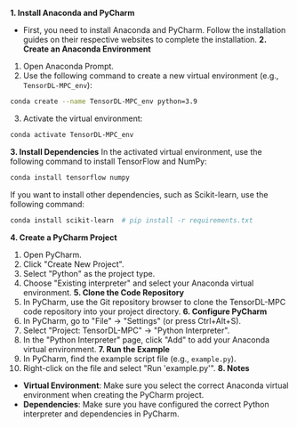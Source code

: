 **1. Install Anaconda and PyCharm**

*   First, you need to install Anaconda and PyCharm. Follow the installation guides on their respective websites to complete the installation.
**2. Create an Anaconda Environment**
1.  Open Anaconda Prompt.
2.  Use the following command to create a new virtual environment (e.g., `TensorDL-MPC_env`):
```bash
conda create --name TensorDL-MPC_env python=3.9
```
3.  Activate the virtual environment:
```bash
conda activate TensorDL-MPC_env
```
**3. Install Dependencies**
In the activated virtual environment, use the following command to install TensorFlow and NumPy:
```bash
conda install tensorflow numpy
```
If you want to install other dependencies, such as Scikit-learn, use the following command:
```bash
conda install scikit-learn  # pip install -r requirements.txt
```
**4. Create a PyCharm Project**

1.  Open PyCharm.
2.  Click "Create New Project".
3.  Select "Python" as the project type.
4.  Choose "Existing interpreter" and select your Anaconda virtual environment.
**5. Clone the Code Repository**
1.  In PyCharm, use the Git repository browser to clone the TensorDL-MPC code repository into your project directory.
**6. Configure PyCharm**
1.  In PyCharm, go to "File" -> "Settings" (or press Ctrl+Alt+S).
2.  Select "Project: TensorDL-MPC" -> "Python Interpreter".
3.  In the "Python Interpreter" page, click "Add" to add your Anaconda virtual environment.
**7. Run the Example**
1.  In PyCharm, find the example script file (e.g., `example.py`).
2.  Right-click on the file and select "Run 'example.py'".
**8. Notes**
*   **Virtual Environment**: Make sure you select the correct Anaconda virtual environment when creating the PyCharm project.
*   **Dependencies**: Make sure you have configured the correct Python interpreter and dependencies in PyCharm.
